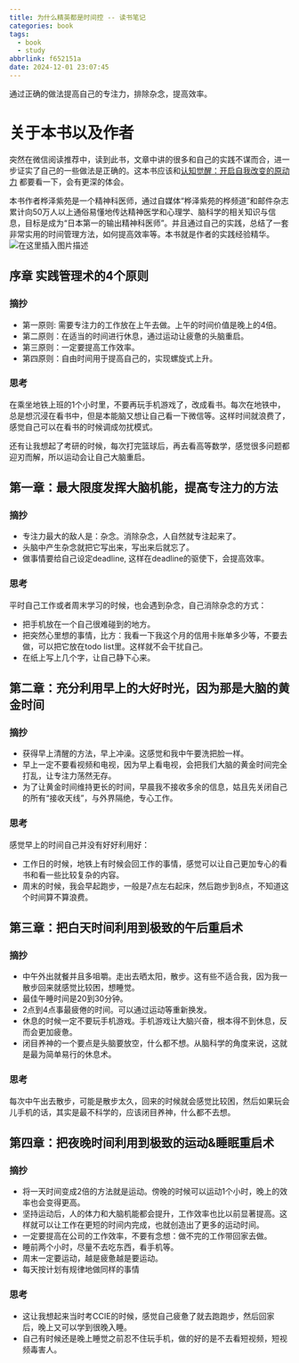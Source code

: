 ```yaml
---
title: 为什么精英都是时间控 -- 读书笔记
categories: book
tags:
  - book
  - study
abbrlink: f652151a
date: 2024-12-01 23:07:45
---
```


通过正确的做法提高自己的专注力，排除杂念，提高效率。
<!--more-->

# 关于本书以及作者
突然在微信阅读推荐中，读到此书，文章中讲的很多和自己的实践不谋而合，进一步证实了自己的一些做法是正确的。这本书应该和[认知觉醒：开启自我改变的原动力](https://shufanhao.top/posts/fa70c6fa/) 都要看一下，会有更深的体会。

本书作者桦泽紫苑是一个精神科医师，通过自媒体“桦泽紫苑的桦频道”和邮件杂志累计向50万人以上通俗易懂地传达精神医学和心理学、脑科学的相关知识与信息，目标是成为“日本第一的输出精神科医师”。并且通过自己的实践，总结了一套非常实用的时间管理方法，如何提高效率等。本书就是作者的实践经验精华。
![在这里插入图片描述](https://i-blog.csdnimg.cn/direct/156d6e15772b424794d9a265e9ce006e.png)

##  序章 实践管理术的4个原则
### 摘抄
* 第一原则:  需要专注力的工作放在上午去做。上午的时间价值是晚上的4倍。
* 第二原则：在适当的时间进行休息，通过运动让疲惫的头脑重启。
* 第三原则：一定要提高工作效率。
* 第四原则：自由时间用于提高自己的，实现螺旋式上升。
### 思考
在乘坐地铁上班的1个小时里，不要再玩手机游戏了，改成看书。每次在地铁中，总是想沉浸在看书中，但是本能脑又想让自己看一下微信等。这样时间就浪费了，感觉自己可以在看书的时候调成勿扰模式。

还有让我想起了考研的时候，每次打完篮球后，再去看高等数学，感觉很多问题都迎刃而解，所以运动会让自己大脑重启。

## 第一章：最大限度发挥大脑机能，提高专注力的方法
### 摘抄

* 专注力最大的敌人是：杂念。消除杂念，人自然就专注起来了。
* 头脑中产生杂念就把它写出来，写出来后就忘了。
* 做事情要给自己设定deadline, 这样在deadline的驱使下，会提高效率。
### 思考
平时自己工作或者周末学习的时候，也会遇到杂念，自己消除杂念的方式：
* 把手机放在一个自己很难碰到的地方。
* 把突然心里想的事情，比方：我看一下我这个月的信用卡账单多少等，不要去做，可以把它放在todo list里。这样就不会干扰自己。
* 在纸上写上几个字，让自己静下心来。

## 第二章：充分利用早上的大好时光，因为那是大脑的黄金时间
### 摘抄
* 获得早上清醒的方法，早上冲澡。这感觉和我中午要洗把脸一样。
* 早上一定不要看视频和电视，因为早上看电视，会把我们大脑的黄金时间完全打乱，让专注力荡然无存。
* 为了让黄金时间维持更长的时间，早晨我不接收多余的信息，姑且先关闭自己的所有“接收天线”​，与外界隔绝，专心工作。
### 思考
感觉早上的时间自己并没有好好利用好：
* 工作日的时候，地铁上有时候会回工作的事情，感觉可以让自己更加专心的看书和看一些比较复杂的内容。
* 周末的时候，我会早起跑步，一般是7点左右起床，然后跑步到8点，不知道这个时间算不算浪费。

## 第三章：把白天时间利用到极致的午后重启术
### 摘抄
* 中午外出就餐并且多咀嚼。走出去晒太阳，散步。这有些不适合我，因为我一散步回来就感觉比较困，想睡觉。
* 最佳午睡时间是20到30分钟。
* 2点到4点事最疲倦的时间。可以通过运动等重新换发。
* 休息的时候一定不要玩手机游戏。手机游戏让大脑兴奋，根本得不到休息，反而会更加疲惫。
* 闭目养神的一个要点是头脑要放空，什么都不想。从脑科学的角度来说，这就是最为简单易行的休息术。
### 思考
每次中午出去散步，可能是散步太久，回来的时候就会感觉比较困，然后如果玩会儿手机的话，其实是最不科学的，应该闭目养神，什么都不去想。

## 第四章：把夜晚时间利用到极致的运动&睡眠重启术
### 摘抄
* 将一天时间变成2倍的方法就是运动。傍晚的时候可以运动1个小时，晚上的效率也会变得更高。
* 坚持运动后，人的体力和大脑机能都会提升，工作效率也比以前显著提高。这样就可以让工作在更短的时间内完成，也就创造出了更多的运动时间。
* 一定要提高在公司的工作效率，不要有念想：做不完的工作带回家去做。
* 睡前两个小时，尽量不去吃东西，看手机等。
* 周末一定要运动，越是疲惫越是要运动。
* 每天按计划有规律地做同样的事情
### 思考
* 这让我想起来当时考CCIE的时候，感觉自己疲惫了就去跑跑步，然后回家后，晚上又可以学到很晚入睡。
* 自己有时候还是晚上睡觉之前忍不住玩手机，做的好的是不去看短视频，短视频毒害人。
